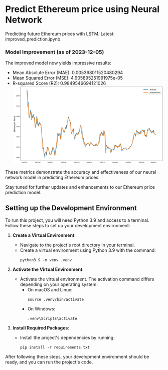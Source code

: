 # Predict Ethereum price using Neural Network

Predicting future Ethereum prices with LSTM.
Latest: improved_prediction.ipynb

### Model Improvement (as of 2023-12-05)

The improved model now yields impressive results:

- Mean Absolute Error (MAE): 0.005368011520480294
- Mean Squared Error (MSE): 4.905895251991975e-05
- R-squared Score (R2): 0.9849546694121026
![Alt Text](https://github.com/BarriWen/deep_learning_cryptocurrency_prediction/blob/main/improved%20output.png)

These metrics demonstrate the accuracy and effectiveness of our neural network model in predicting Ethereum prices.

Stay tuned for further updates and enhancements to our Ethereum price prediction model.

## Setting up the Development Environment

To run this project, you will need Python 3.9 and access to a terminal. Follow these steps to set up your development environment:

1. **Create a Virtual Environment**:
   - Navigate to the project's root directory in your terminal.
   - Create a virtual environment using Python 3.9 with the command:
     ```
     python3.9 -m venv .venv
     ```

2. **Activate the Virtual Environment**:
   - Activate the virtual environment. The activation command differs depending on your operating system.
     - On macOS and Linux:
       ```
       source .venv/bin/activate
       ```
     - On Windows:
       ```
       .venv\Scripts\activate
       ```

3. **Install Required Packages**:
   - Install the project's dependencies by running:
     ```
     pip install -r requirements.txt
     ```

After following these steps, your development environment should be ready, and you can run the project's code.
